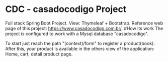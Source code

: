 # CDC - casadocodigo Project
Full stack Spring Boot Project. View: Thymeleaf + Bootstrap.
Reference web page of this project: https://www.casadocodigo.com.br/.
#How its work
The project is configured to work with a Mysql database "casadocodigo".

To start just reach the path "(context)/form" to register a product(book).
After this, your product is available in the others view of the application: Home, cart, detail product page.


